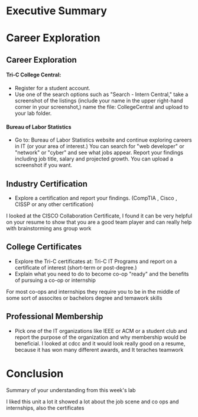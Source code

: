 # Executive Summary

# Career Exploration
## Career Exploration

#### Tri-C College Central: 
* Register for a student account.
* Use one of the search options such as "Search - Intern Central," take a screenshot of the listings (include your name in the upper right-hand corner in your screenshot,)  name the file: CollegeCentral and upload to your lab folder. 

#### Bureau of Labor Statistics
* Go to: Bureau of Labor Statistics website and continue exploring careers in IT (or your area of interest.) You can search for "web developer" or "network" or "cyber" and see what jobs appear.
Report your findings including job title, salary and projected growth. You can upload a screenshot if you want.

## Industry Certification
* Explore a certification and report your findings. (CompTIA , Cisco , CISSP or any other certification)

I looked at the CISCO Collaboration Certificate, I found it can be very helpful on your resume to show that you are a good team player and can really 
help with brainstorming ans group work

## College Certificates
* Explore the Tri-C certificates at: Tri-C IT Programs and report on a certificate of interest (short-term or post-degree.)
* Explain what you need to do to become co-op "ready" and the benefits of pursuing a co-op or internship

For most co-ops and internships they require you to be in the middle of some sort of assocites or bachelors degree and temawork skills

## Professional Membership
* Pick one of the IT organizations like IEEE or ACM or a student club and report the purpose of the organization and why membership would be beneficial.
I looked at cdcc and it would look really good on a resume, because it has won many different awards, and It teraches teamwork

# Conclusion
Summary of your understanding from this week's lab

I liked this unit a lot it showed a lot about the job scene and co ops and internships, also the certificates
